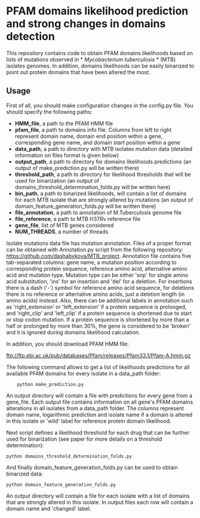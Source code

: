 # PFAM domains likelihood prediction and strong changes in domains detection

This repository contains code to obtain PFAM domains likelihoods based on lists of mutations observed in * *Mycobacterium tuberculosis* * (MTB) isolates genomes. In addition, domains likelihoods can be easily binarized to point out protein domains that have been altered the most.

## Usage

First of all, you should make configuration changes in the config.py file. You should specify the following paths:

 - **HMM_file**, a path to the PFAM HMM file
 - **pfam_file**, a path to domains info file. Columns from left to right represent domain name, domain end position within a gene, corresponding gene name, and domain start position within a gene
 - **data_path**, a path to directory with MTB isolates mutation data (detailed information on files format is given below)
 - **output_path**, a path to directory for domains likelihoods predictions (an output of make_prediction.py will be written there)
 - **threshold_path**, a path to directory for likelihood thresholds that will be used for binarization (an output of domains_threshold_determination_folds.py will be written here)
 - **bin_path**, a path to binarized likelihoods, will contain a list of domains for each MTB isolate that are strongly altered by mutations (an output of domain_feature_generation_folds.py will be written there)
 - **file_annotation**, a path to annotation of M.Tuberculosis genome file
 - **file_reference**, a path to MTB H37Rv reference file  
 - **gene_file**, list of MTB genes considered
 - **NUM_THREADS**, a number of threads

Isolate mutations data file has mutation annotation. Files of a proper format can be obtained with Annotation.py script from the following repository: https://github.com/dashabykova/MTB_project. Annotation file contains five tab-separated columns: gene name, a mutation position according to corresponding protein sequence, reference amino acid, alternative amino acid and mutation type. Mutation type can be either 'snp' for single amino acid substitution, 'ins' for an insertion and 'del' for a deletion. For insertions there is a dash ('-') symbol for reference amino acid sequence, for deletions there is no reference or alternative amino acids, just a deletion length (in amino acids) instead. Also, there can be additional labels in annotation such as 'right_extension' or 'left_extension' if a protein sequence is prolonged, and 'right_clip' and 'left_clip' if a protein sequence is shortened due to start or stop codon mutation. If a protein sequence is shortened by more than a half or prolonged by more than 30%, the gene is considered to be 'broken' and it is ignored during domains likelihood calculation.         

In addition, you should download PFAM HMM file:

ftp://ftp.ebi.ac.uk/pub/databases/Pfam/releases/Pfam33.1/Pfam-A.hmm.gz 

The following command allows to get a list of likelihoods predictions for all available PFAM domains for every isolate in a data_path folder:

        python make_prediction.py

An output directory will contain a file with predictions for every gene from a gene_file. Each output file contains information on all gene's PFAM domains alterations in all isolates from a data_path folder. The columns represent domain name, logarithmic prediction and isolate name if a domain is altered in this isolate or 'wild' label for reference protein domain likelihood.

Next script defines a likelihood threshold for each drug that can be further used for binarization (see paper for more details on a threshold determination):

	python domains_threshold_determination_folds.py


And finally domain_feature_generation_folds.py can be used to obtain binarized data:
	
	python domain_feature_generation_folds.py

An output directory will contain a file for each isolate with a list of domains that are strongly altered in this isolate. In output files each row will contain a domain name and 'changed' label.
